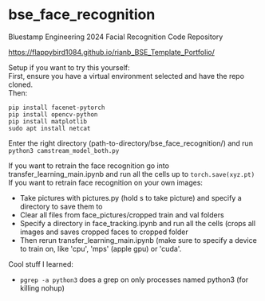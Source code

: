 # bse_face_recognition
Bluestamp Engineering 2024 Facial Recognition Code Repository

https://flappybird1084.github.io/rianb_BSE_Template_Portfolio/

Setup if you want to try this yourself: <br>
First, ensure you have a virtual environment selected and have the repo cloned. <br>
Then:

```
pip install facenet-pytorch
pip install opencv-python
pip install matplotlib
sudo apt install netcat
```

Enter the right directory (path-to-directory/bse_face_recognition/) and run ```python3 camstream_model_both.py```

If you want to retrain the face recognition go into transfer_learning_main.ipynb and run all the cells up to ```torch.save(xyz.pt)```
If you want to retrain face recognition on your own images: <br>
- Take pictures with pictures.py (hold s to take picture) and specify a directory to save them to
- Clear all files from face_pictures/cropped train and val folders
- Specify a directory in face_tracking.ipynb and run all the cells (crops all images and saves cropped faces to cropped folder
- Then rerun transfer_learning_main.ipynb (make sure to specify a device to train on, like 'cpu', 'mps' (apple gpu) or 'cuda'.

Cool stuff I learned:
- ```pgrep -a python3``` does a grep on only processes named python3 (for killing nohup)
